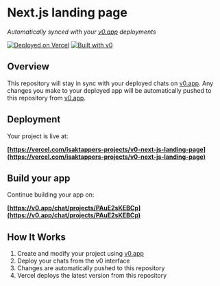 # Next.js landing page

*Automatically synced with your [v0.app](https://v0.app) deployments*

[![Deployed on Vercel](https://img.shields.io/badge/Deployed%20on-Vercel-black?style=for-the-badge&logo=vercel)](https://vercel.com/isaktappers-projects/v0-next-js-landing-page)
[![Built with v0](https://img.shields.io/badge/Built%20with-v0.app-black?style=for-the-badge)](https://v0.app/chat/projects/PAuE2sKEBCp)

## Overview

This repository will stay in sync with your deployed chats on [v0.app](https://v0.app).
Any changes you make to your deployed app will be automatically pushed to this repository from [v0.app](https://v0.app).

## Deployment

Your project is live at:

**[https://vercel.com/isaktappers-projects/v0-next-js-landing-page](https://vercel.com/isaktappers-projects/v0-next-js-landing-page)**

## Build your app

Continue building your app on:

**[https://v0.app/chat/projects/PAuE2sKEBCp](https://v0.app/chat/projects/PAuE2sKEBCp)**

## How It Works

1. Create and modify your project using [v0.app](https://v0.app)
2. Deploy your chats from the v0 interface
3. Changes are automatically pushed to this repository
4. Vercel deploys the latest version from this repository